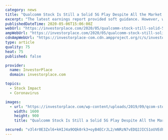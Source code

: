 ```yaml
---
category: news
title: "Qualcomm Stock Is Still a Solid 5G Play Despite All the Market Madness"
excerpt: "The latest earnings report provided soft guidance. However, when it comes to the long-term targets for 5G, Qualcomm stock looks fine."
publishedDateTime: 2020-05-06T15:06:00Z
webUrl: "https://investorplace.com/2020/05/qualcomm-stock-still-solid-5g-play/"
ampWebUrl: "https://investorplace.com/2020/05/qualcomm-stock-still-solid-5g-play/amp/"
cdnAmpWebUrl: "https://investorplace-com.cdn.ampproject.org/c/s/investorplace.com/2020/05/qualcomm-stock-still-solid-5g-play/amp/"
type: article
quality: 75
heat: 75
published: false

provider:
  name: InvestorPlace
  domain: investorplace.com

topics:
  - Stock Impact
  - Coronavirus

images:
  - url: "https://investorplace.com/wp-content/uploads/2019/09/qcom-stock-9.jpg"
    width: 1600
    height: 900
    title: "Qualcomm Stock Is Still a Solid 5G Play Despite All the Market Madness"

secured: "v3l4r0E3Zxl6+kHIJ4a9OQk0rk3+oyB4ECrJL2/mNRzN7vEDQ2JICS1oUVEdFwnySr8FR3Vo2xCISwyjO5J0OwkbacVmDjTuLchVVJERCuR3T9IvHi2ZohouG6AxzNU+rfb1hhOEB9SVC7F+bdeV1a7rFZexGm3DYvhaT97by2XjF5gK8yCaI7czuCQ38bFRas+BtMLhl7q3oK2XR9QGqJ4b/c8maUod7Vg3my/4BeArFEiKdEPFQrwJbJsWXcRP1cL8dgtfZNLH4y80Riws9Ma9z+vSy6Z8YELmlOUszHq0z28ihwYLbJzqliM+oVgXtBMaKY4joQWcFMpB8Z9R4N0aIfi9O3dmkq5ssah3PjqwUkYZIr5Eaa3zl89nK1Nyj4xIGNH8Oea2VmxY7YCzLxEwt1uUxv3IlpdITITi958EwxRZWWYEWSFWTX0pbioQESbOPQPLRqMlOk9b0M2hwtfCXWIK0W6434moOZqyet8=;ra6WuO9HRyUMjHLQeyZmXw=="
---
```


